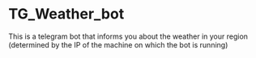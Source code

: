 # TG_Weather_bot
This is a telegram bot that informs you about the weather in your region (determined by the IP of the machine on which the bot is running)
